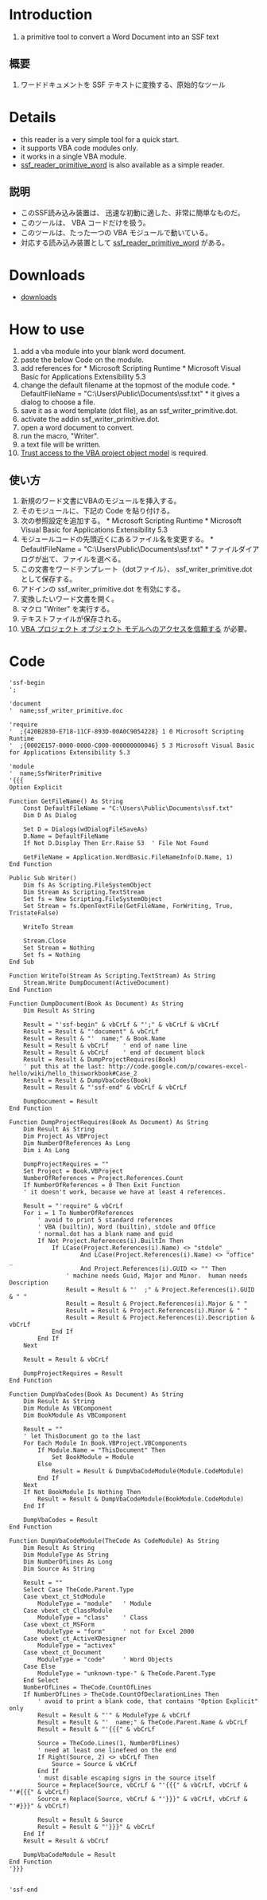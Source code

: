 

# Introduction #

  1. a primitive tool to convert a Word Document into an SSF text

## 概要 ##
  1. ワードドキュメントを SSF テキストに変換する、原始的なツール

# Details #

  * this reader is a very simple tool for a quick start.
  * it supports VBA code modules only.
  * it works in a single VBA module.
  * [ssf\_reader\_primitive\_word](ssf_reader_primitive_word.md) is also available as a simple reader.

## 説明 ##
  * このSSF読み込み装置は、 迅速な初動に適した、非常に簡単なものだ。
  * このツールは、 VBA コードだけを扱う。
  * このツールは、たった一つの VBA モジュールで動いている。
  * 対応する読み込み装置として [ssf\_reader\_primitive\_word](ssf_reader_primitive_word.md) がある。

# Downloads #

  * [downloads](http://code.google.com/p/cowares-excel-hello/downloads/list?can=2&q=ssf+writer)

# How to use #

  1. add a vba module into your blank word document.
  1. paste the below Code on the module.
  1. add references for
    * Microsoft Scripting Runtime
    * Microsoft Visual Basic for Applications Extensibility 5.3
  1. change the default filename at the topmost of the module code.
    * DefaultFileName = "C:\Users\Public\Documents\ssf.txt"
    * it gives a dialog to choose a file.
  1. save it as a word template (dot file), as an ssf\_writer\_primitive.dot.
  1. activate the addin ssf\_writer\_primitive.dot.
  1. open a word document to convert.
  1. run the macro, "Writer".
  1. a text file will be written.
  1. [Trust access to the VBA project object model](vba#how_to_allow_access_to_a_Visual_Basic_project.md) is required.

## 使い方 ##
  1. 新規のワード文書にVBAのモジュールを挿入する。
  1. そのモジュールに、下記の Code を貼り付ける。
  1. 次の参照設定を追加する。
    * Microsoft Scripting Runtime
    * Microsoft Visual Basic for Applications Extensibility 5.3
  1. モジュールコードの先頭近くにあるファイル名を変更する。
    * DefaultFileName = "C:\Users\Public\Documents\ssf.txt"
    * ファイルダイアログが出て、ファイルを選べる。
  1. この文書をワードテンプレート（dotファイル）、 ssf\_writer\_primitive.dot として保存する。
  1. アドインの ssf\_writer\_primitive.dot を有効にする。
  1. 変換したいワード文書を開く。
  1. マクロ "Writer" を実行する。
  1. テキストファイルが保存される。
  1. [VBA プロジェクト オブジェクト モデルへのアクセスを信頼する](vba#Visual_Basic_%E3%83%97%E3%83%AD%E3%82%B8%E3%82%A7%E3%82%AF%E3%83%88%E3%81%B8%E3%81%AE%E3%82%A2%E3%82%AF%E3%82%BB%E3%82%B9%E3%82%92%E4%BF%A1%E9%A0%BC%E3%81%95%E3%81%9B.md) が必要。

# Code #

```
'ssf-begin
';

'document
'  name;ssf_writer_primitive.doc

'require
'  ;{420B2830-E718-11CF-893D-00A0C9054228} 1 0 Microsoft Scripting Runtime
'  ;{0002E157-0000-0000-C000-000000000046} 5 3 Microsoft Visual Basic for Applications Extensibility 5.3

'module
'  name;SsfWriterPrimitive
'{{{
Option Explicit

Function GetFileName() As String
    Const DefaultFileName = "C:\Users\Public\Documents\ssf.txt"
    Dim D As Dialog
    
    Set D = Dialogs(wdDialogFileSaveAs)
    D.Name = DefaultFileName
    If Not D.Display Then Err.Raise 53  ' File Not Found
    
    GetFileName = Application.WordBasic.FileNameInfo(D.Name, 1)
End Function

Public Sub Writer()
    Dim fs As Scripting.FileSystemObject
    Dim Stream As Scripting.TextStream
    Set fs = New Scripting.FileSystemObject
    Set Stream = fs.OpenTextFile(GetFileName, ForWriting, True, TristateFalse)
    
    WriteTo Stream
    
    Stream.Close
    Set Stream = Nothing
    Set fs = Nothing
End Sub

Function WriteTo(Stream As Scripting.TextStream) As String
    Stream.Write DumpDocument(ActiveDocument)
End Function

Function DumpDocument(Book As Document) As String
    Dim Result As String
    
    Result = "'ssf-begin" & vbCrLf & "';" & vbCrLf & vbCrLf
    Result = Result & "'document" & vbCrLf
    Result = Result & "'  name;" & Book.Name
    Result = Result & vbCrLf    ' end of name line
    Result = Result & vbCrLf    ' end of document block
    Result = Result & DumpProjectRequires(Book)
    ' put this at the last: http://code.google.com/p/cowares-excel-hello/wiki/hello_thisworkbook#Case_2
    Result = Result & DumpVbaCodes(Book)
    Result = Result & "'ssf-end" & vbCrLf & vbCrLf
    
    DumpDocument = Result
End Function

Function DumpProjectRequires(Book As Document) As String
    Dim Result As String
    Dim Project As VBProject
    Dim NumberOfReferences As Long
    Dim i As Long
    
    DumpProjectRequires = ""
    Set Project = Book.VBProject
    NumberOfReferences = Project.References.Count
    If NumberOfReferences = 0 Then Exit Function
    ' it doesn't work, because we have at least 4 references.
    
    Result = "'require" & vbCrLf
    For i = 1 To NumberOfReferences
        ' avoid to print 5 standard references
        ' VBA (builtin), Word (builtin), stdole and Office
        ' normal.dot has a blank name and guid
        If Not Project.References(i).BuiltIn Then
            If LCase(Project.References(i).Name) <> "stdole" _
                    And LCase(Project.References(i).Name) <> "office" _
                    And Project.References(i).GUID <> "" Then
                ' machine needs Guid, Major and Minor.  human needs Description
                Result = Result & "'  ;" & Project.References(i).GUID & " "
                Result = Result & Project.References(i).Major & " "
                Result = Result & Project.References(i).Minor & " "
                Result = Result & Project.References(i).Description & vbCrLf
            End If
        End If
    Next
    
    Result = Result & vbCrLf
    
    DumpProjectRequires = Result
End Function

Function DumpVbaCodes(Book As Document) As String
    Dim Result As String
    Dim Module As VBComponent
    Dim BookModule As VBComponent
    
    Result = ""
    ' let ThisDocument go to the last
    For Each Module In Book.VBProject.VBComponents
        If Module.Name = "ThisDocument" Then
            Set BookModule = Module
        Else
            Result = Result & DumpVbaCodeModule(Module.CodeModule)
        End If
    Next
    If Not BookModule Is Nothing Then
        Result = Result & DumpVbaCodeModule(BookModule.CodeModule)
    End If
    
    DumpVbaCodes = Result
End Function

Function DumpVbaCodeModule(TheCode As CodeModule) As String
    Dim Result As String
    Dim ModuleType As String
    Dim NumberOfLines As Long
    Dim Source As String
    
    Result = ""
    Select Case TheCode.Parent.Type
    Case vbext_ct_StdModule
        ModuleType = "module"   ' Module
    Case vbext_ct_ClassModule
        ModuleType = "class"    ' Class
    Case vbext_ct_MSForm
        ModuleType = "form"     ' not for Excel 2000
    Case vbext_ct_ActiveXDesigner
        ModuleType = "activex"
    Case vbext_ct_Document
        ModuleType = "code"     ' Word Objects
    Case Else
        ModuleType = "unknown-type-" & TheCode.Parent.Type
    End Select
    NumberOfLines = TheCode.CountOfLines
    If NumberOfLines > TheCode.CountOfDeclarationLines Then
        ' avoid to print a blank code, that contains "Option Explicit" only
        Result = Result & "'" & ModuleType & vbCrLf
        Result = Result & "'  name;" & TheCode.Parent.Name & vbCrLf
        Result = Result & "'{{{" & vbCrLf
        
        Source = TheCode.Lines(1, NumberOfLines)
        ' need at least one linefeed on the end
        If Right(Source, 2) <> vbCrLf Then
            Source = Source & vbCrLf
        End If
        ' must disable escaping signs in the source itself
        Source = Replace(Source, vbCrLf & "'{{{" & vbCrLf, vbCrLf & "'#{{{" & vbCrLf)
        Source = Replace(Source, vbCrLf & "'}}}" & vbCrLf, vbCrLf & "'#}}}" & vbCrLf)
        
        Result = Result & Source
        Result = Result & "'}}}" & vbCrLf
    End If
    Result = Result & vbCrLf
    
    DumpVbaCodeModule = Result
End Function
'}}}


'ssf-end

```

